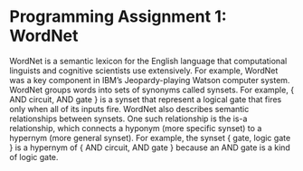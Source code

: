 Programming Assignment 1: WordNet
===

WordNet is a semantic lexicon for the English language that computational linguists and cognitive scientists use extensively. For example, WordNet was a key component in IBM’s Jeopardy-playing Watson computer system. WordNet groups words into sets of synonyms called synsets. For example, { AND circuit, AND gate } is a synset that represent a logical gate that fires only when all of its inputs fire. WordNet also describes semantic relationships between synsets. One such relationship is the is-a relationship, which connects a hyponym (more specific synset) to a hypernym (more general synset). For example, the synset { gate, logic gate } is a hypernym of { AND circuit, AND gate } because an AND gate is a kind of logic gate.


